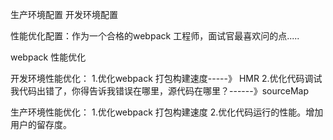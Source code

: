 生产环境配置
开发环境配置

性能优化配置：作为一个合格的webpack 工程师，面试官最喜欢问的点.....

webpack 性能优化

开发环境性能优化：
    1.优化webpack 打包构建速度-----》 HMR
    2.优化代码调试  我代码出错了，你得告诉我错误在哪里，源代码在哪里？------》sourceMap

生产环境性能优化：
    1.优化webpack 打包构建速度
    2.优化代码运行的性能。增加用户的留存度。